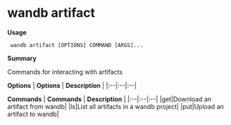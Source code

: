 # wandb artifact

**Usage**

` wandb artifact [OPTIONS] COMMAND [ARGS]...`

**Summary**

Commands for interacting with artifacts


**Options**
| **Options** | **Description** |
|:--|:--|:--|


**Commands**
| **Commands** | **Description** |
|:--|:--|:--|
|get|Download an artifact from wandb|
|ls|List all artifacts in a wandb project|
|put|Upload an artifact to wandb|
